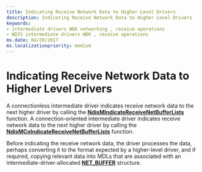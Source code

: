 ```yaml
---
title: Indicating Receive Network Data to Higher Level Drivers
description: Indicating Receive Network Data to Higher Level Drivers
keywords:
- intermediate drivers WDK networking , receive operations
- NDIS intermediate drivers WDK , receive operations
ms.date: 04/20/2017
ms.localizationpriority: medium
---
```


# Indicating Receive Network Data to Higher Level Drivers





A connectionless intermediate driver indicates receive network data to the next higher driver by calling the [**NdisMIndicateReceiveNetBufferLists**](/windows-hardware/drivers/ddi/ndis/nf-ndis-ndismindicatereceivenetbufferlists) function. A connection-oriented intermediate driver indicates receive network data to the next higher driver by calling the [**NdisMCoIndicateReceiveNetBufferLists**](/windows-hardware/drivers/ddi/ndis/nf-ndis-ndismcoindicatereceivenetbufferlists) function.

Before indicating the receive network data, the driver processes the data, perhaps converting it to the format expected by a higher-level driver, and if required, copying relevant data into MDLs that are associated with an intermediate-driver-allocated [**NET\_BUFFER**](/windows-hardware/drivers/ddi/ndis/ns-ndis-_net_buffer) structure.

 

